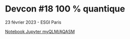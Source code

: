 # Devcon #18 100 % quantique
23 février 2023 - ESGI Paris


[Notebook Jupyter myQLM/AQASM](https://github.com/benprieur/Devcon-18-Quantique-Session-myQLM-AQASM/blob/main/Devcon%20%2318%20AQASM.ipynb)
